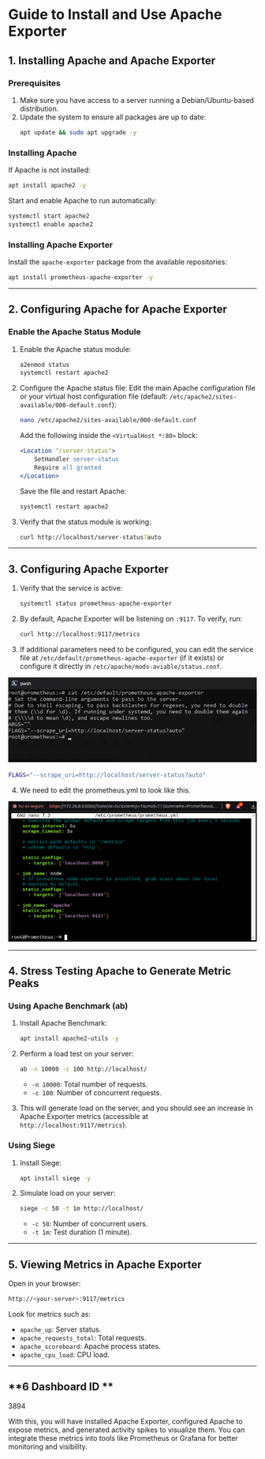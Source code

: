 # Guide to Install and Use Apache Exporter

## **1. Installing Apache and Apache Exporter**

### **Prerequisites**
1. Make sure you have access to a server running a Debian/Ubuntu-based distribution.
2. Update the system to ensure all packages are up to date:
   ```bash
   apt update && sudo apt upgrade -y
   ```

### **Installing Apache**
If Apache is not installed:
   ```bash
   apt install apache2 -y
   ```

Start and enable Apache to run automatically:
   ```bash
   systemctl start apache2
   systemctl enable apache2
   ```

### **Installing Apache Exporter**
Install the `apache-exporter` package from the available repositories:
   ```bash
   apt install prometheus-apache-exporter -y
   ```

---

## **2. Configuring Apache for Apache Exporter**

### **Enable the Apache Status Module**
1. Enable the Apache status module:
   ```bash
   a2enmod status
   systemctl restart apache2
   ```

2. Configure the Apache status file:
   Edit the main Apache configuration file or your virtual host configuration file (default: `/etc/apache2/sites-available/000-default.conf`):
   ```bash
   nano /etc/apache2/sites-available/000-default.conf
   ```

   Add the following inside the `<VirtualHost *:80>` block:
   ```apache
   <Location "/server-status">
       SetHandler server-status
       Require all granted
   </Location>
   ```

   Save the file and restart Apache:
   ```bash
   systemctl restart apache2
   ```

3. Verify that the status module is working:
   ```bash
   curl http://localhost/server-status?auto
   ```

---

## **3. Configuring Apache Exporter**

1. Verify that the service is active:
   ```bash
   systemctl status prometheus-apache-exporter
   ```

2. By default, Apache Exporter will be listening on `:9117`. To verify, run:
   ```bash
   curl http://localhost:9117/metrics
   ```

3. If additional parameters need to be configured, you can edit the service file at `/etc/default/prometheus-apache-exporter` (if it exists) or configure it directly in `/etc/apache/mods-aviable/status.conf`.

![likethis](/img/apache2.jpeg)

   ```bash
FLAGS="--scrape_uri=http://localhost/server-status?auto"
```

4. We need to edit the prometheus.yml to look like this.

![yml](/img/prometheus.png)

---

## **4. Stress Testing Apache to Generate Metric Peaks**

### **Using Apache Benchmark (ab)**

1. Install Apache Benchmark:
   ```bash
   apt install apache2-utils -y
   ```

2. Perform a load test on your server:
   ```bash
   ab -n 10000 -c 100 http://localhost/
   ```
   - `-n 10000`: Total number of requests.
   - `-c 100`: Number of concurrent requests.

3. This will generate load on the server, and you should see an increase in Apache Exporter metrics (accessible at `http://localhost:9117/metrics`).

### **Using Siege**

1. Install Siege:
   ```bash
   apt install siege -y
   ```

2. Simulate load on your server:
   ```bash
   siege -c 50 -t 1m http://localhost/
   ```
   - `-c 50`: Number of concurrent users.
   - `-t 1m`: Test duration (1 minute).

---

## **5. Viewing Metrics in Apache Exporter**

Open in your browser:
   ```bash
   http://<your-server>:9117/metrics
   ```

Look for metrics such as:
- `apache_up`: Server status.
- `apache_requests_total`: Total requests.
- `apache_scoreboard`: Apache process states.
- `apache_cpu_load`: CPU load.

---

## **6 Dashboard ID **
3894

With this, you will have installed Apache Exporter, configured Apache to expose metrics, and generated activity spikes to visualize them. You can integrate these metrics into tools like Prometheus or Grafana for better monitoring and visibility.
